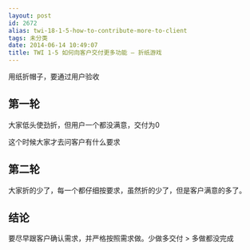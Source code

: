 ```yaml
---
layout: post
id: 2672
alias: twi-18-1-5-how-to-contribute-more-to-client
tags: 未分类
date: 2014-06-14 10:49:07
title: TWI 1-5 如何向客户交付更多功能 – 折纸游戏
---
```


用纸折帽子，要通过用户验收

## 第一轮

大家低头使劲折，但用户一个都没满意，交付为0

这个时候大家才去问客户有什么要求

## 第二轮

大家折的少了，每一个都仔细按要求，虽然折的少了，但是客户满意的多了。

## 结论

要尽早跟客户确认需求，并严格按照需求做。少做多交付 > 多做都没完成
